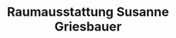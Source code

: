 ---
title: "Raumausstattung Susanne Griesbauer"
url: /forchheim/raumausstattung-susanne-griesbauer/
shop: Raumausstattung
---
